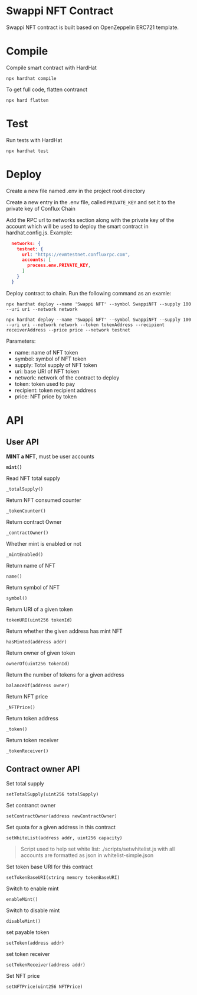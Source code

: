 # Swappi NFT Contract

Swappi NFT contract is built based on OpenZeppelin ERC721 template. 

# Compile
Compile smart contract with HardHat

`npx hardhat compile`

To get full code, flatten contranct

`npx hard flatten`

# Test
Run tests with HardHat

`npx hardhat test`

# Deploy
Create a new file named .env in the project root directory

Create a new entry in the .env file, called `PRIVATE_KEY`  and set it to the private key of Conflux Chain

Add the RPC url to networks section along with the private key of the account which will be used to deploy the smart contract in hardhat.config.js.
Example:
```json
  networks: {
    testnet: {
      url: "https://evmtestnet.confluxrpc.com",
      accounts: [
        process.env.PRIVATE_KEY,
      ]
    }
  }
```

Deploy contract to chain. Run the following command as an examle:

`npx hardhat deploy --name 'Swappi NFT' --symbol SwappiNFT --supply 100  --uri uri --network network`

`npx hardhat deploy --name 'Swappi NFT' --symbol SwappiNFT --supply 100  --uri uri --network network --token tokenAddress --recipient receiverAddress --price price --network testnet`

Parameters:

+ name: name of NFT token
+ symbol: symbol of NFT token
+ supply: Totol supply of NFT token
+ uri: base URI of NFT token
+ network: network of the contract to deploy
+ token: token used to pay
+ recipient: token recipient address
+ price: NFT price by token


# API
## User API
**MINT a NFT**, must be user accounts

**`mint()`**

Read NFT total supply

`_totalSupply()`

Return NFT consumed counter

`_tokenCounter()`

Return contract Owner

`_contractOwner()`

Whether mint is enabled or not

`_mintEnabled()`

Return name of NFT

`name()`

Return symbol of NFT

`symbol()`

Return URI of a given token

`tokenURI(uint256 tokenId)`

Return whether the given address has mint NFT

`hasMinted(address addr)`

Return owner of given token

`ownerOf(uint256 tokenId)`

Return the number of tokens for a given address

`balanceOf(address owner)`

Return NFT price

`_NFTPrice()`

Return token address

`_token()`

Return token receiver

`_tokenReceiver()`

## Contract owner API

Set total supply

`setTotalSupply(uint256 totalSupply)`

Set contranct owner

`setContractOwner(address newContractOwner)`

Set quota for a given address in this contract 

`setWhiteList(address addr, uint256 capacity)`

> Script used to help set white list:
> ./scripts/setwhitelist.js with all accounts are formatted as json in whitelist-simple.json

Set token base URI for this contract 

`setTokenBaseURI(string memory tokenBaseURI)`

Switch to enable mint

`enableMint()`

Switch to disable mint

`disableMint()`

set payable token 

`setToken(address addr)`

set token receiver

`setTokenReceiver(address addr)`

Set NFT price

`setNFTPrice(uint256 NFTPrice)`

